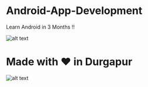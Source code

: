 # Android-App-Development
Learn Android in 3 Months !!

![alt text](https://developer.github.com/assets/images/electrocat.png)

# Made with <span class="heart">❤</span> in Durgapur


![alt text](https://cdn-images-1.medium.com/max/2400/1*DvIYrgwJ9EfAYv_JeL74nA.png)
